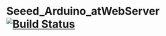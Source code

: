 # Seeed_Arduino_atWebServer  [![Build Status](https://travis-ci.com/Seeed-Studio/Seeed_Arduino_atWebServer.svg?branch=master)](https://travis-ci.com/Seeed-Studio/Seeed_Arduino_atWebServer)
